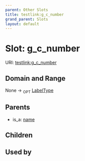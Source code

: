 ```yaml
---
parent: Other Slots
title: testlink:g_c_number
grand_parent: Slots
layout: default
---
```


# Slot: g_c_number




URI: [testlink:g_c_number](https://w3id.org/testlink/vocab/g_c_number)

## Domain and Range

None ->  <sub>OPT</sub> [LabelType](types/LabelType.md)

## Parents

 *  is_a: [name](name.md)

## Children


## Used by

